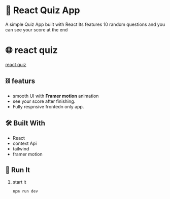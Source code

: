 # 🧠 React Quiz App 
A simple Quiz App built with React
Its features 10 random questions and you can see your score at the end


# 🌐 react quiz 
[react quiz](https://web-app-quiz-react.netlify.app/)

## ⛓ featurs
- smooth UI with **Framer motion** animation
- see your score after finishing.
- Fully respnsive frontedn only app.

## 🛠️ Built With
- React
- context Api
- tailwind
- framer motion

## 🚀 Run It
1. start it

   `npm run dev`
